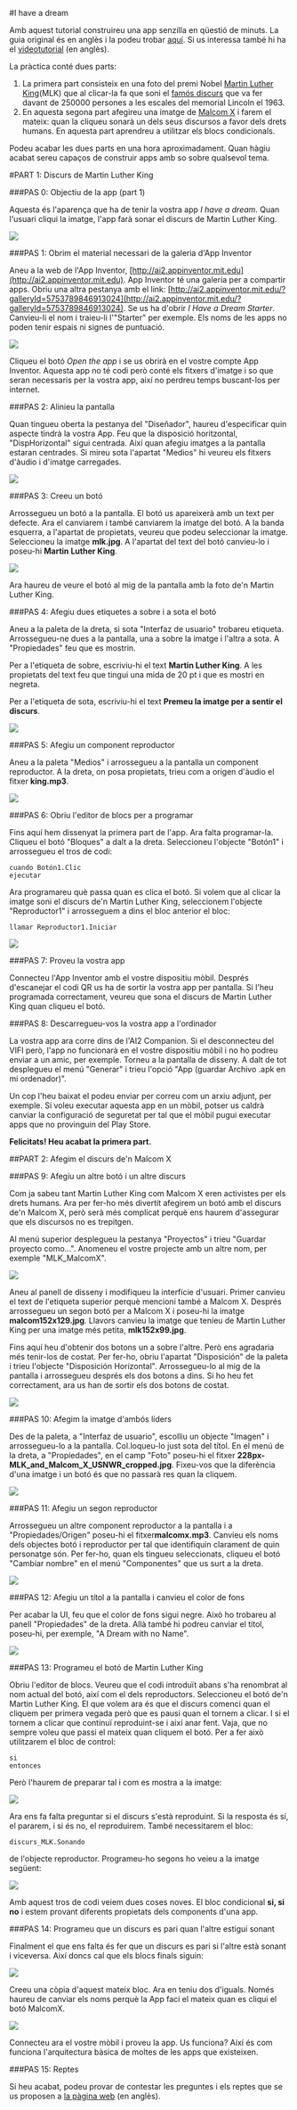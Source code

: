 #I have a dream

Amb aquest tutorial construireu una app senzilla en qüestió de minuts. La guia original és en anglès i la podeu trobar [aquí](http://www.appinventor.org/apps2/IHaveADream/IHaveADream.pdf). Si us interessa també hi ha el [videotutorial](http://www.appinventor.org/content/CourseInABox/Intro/IHaveADream) (en anglès).

La pràctica conté dues parts:

1. La primera part consisteix en una foto del premi Nobel  [Martin Luther King](https://ca.wikipedia.org/wiki/Martin_Luther_King)(MLK) que al clicar-la fa que soni el [famós discurs](https://ca.wikipedia.org/wiki/Tinc_un_somni) que va fer davant de 250000 persones a les escales del memorial Lincoln el 1963.
2. En aquesta segona part afegireu una imatge de [Malcom X](https://ca.wikipedia.org/wiki/Malcolm_X) i farem el mateix: quan la cliqueu sonarà un dels seus discursos a favor dels drets humans. En aquesta part aprendreu a utilitzar els blocs condicionals.

Podeu acabar les dues parts en una hora aproximadament. Quan hàgiu acabat sereu capaços de construir apps amb so sobre qualsevol tema.


#PART 1: Discurs de Martin Luther King

###PAS 0: Objectiu de la app (part 1)

Aquesta és l'aparença que ha de tenir la vostra app *I have a dream*. Quan l'usuari cliqui la imatge, l'app farà sonar el discurs de Martin Luther King.

![](img/mlk_part1_1.jpg)

###PAS 1: Obrim el material necessari de la galeria d'App Inventor

Aneu a la web de l'App Inventor, [http://ai2.appinventor.mit.edu](http://ai2.appinventor.mit.edu). App Inventor té una galeria per a compartir apps. Obriu una altra pestanya amb el link: [http://ai2.appinventor.mit.edu/?galleryId=5753789846913024](http://ai2.appinventor.mit.edu/?galleryId=5753789846913024). Se us ha d'obrir *I Have a Dream Starter*. Canvieu-li el nom i traieu-li l'"Starter" per exemple. Els noms de les apps no poden tenir espais ni signes de puntuació.

![](img/starter_app_1.jpg)


Cliqueu el botó *Open the app* i se us obrirà en el vostre compte App Inventor. Aquesta app no té codi però conté els fitxers d'imatge i so que seran necessaris per la vostra app, així no perdreu temps buscant-los per internet.

###PAS 2: Alinieu la pantalla

Quan tingueu oberta la pestanya del "Diseñador", haureu d'especificar quin aspecte tindrà la vostra App. Feu que la disposició horitzontal, "DispHorizontal" sigui centrada. Així quan afegiu imatges a la pantalla estaran centrades. Si mireu sota l'apartat "Medios" hi veureu els fitxers d'àudio i d'imatge carregades.

![](img/ihaveadream_1.jpg)

###PAS 3: Creeu un botó

Arrossegueu un botó a la pantalla. El botó us apareixerà amb un text per defecte. Ara el canviarem i també canviarem la imatge del botó. A la banda esquerra, a l'apartat de propietats, veureu que podeu seleccionar la imatge. Seleccioneu la imatge **mlk.jpg**. A l'apartat del text del botó canvieu-lo i poseu-hi **Martin Luther King**.

![](img/mlk_1_1.jpg)

Ara haureu de veure el botó al mig de la pantalla amb la foto de'n Martin Luther King.

###PAS 4: Afegiu dues etiquetes a sobre i a sota el botó

Aneu a la paleta de la dreta, si sota "Interfaz de usuario" trobareu etiqueta. Arrossegueu-ne dues a la pantalla, una a sobre la imatge i l'altra a sota. A "Propiedades" feu que es mostrin.

Per a l'etiqueta de sobre, escriviu-hi el text **Martin Luther King**. A les propietats del text feu que tingui una mida de 20 pt i que es mostri en negreta.

Per a l'etiqueta de sota, escriviu-hi el text **Premeu la imatge per a sentir el discurs**.

![](img/mlk_2_1.jpg)

###PAS 5: Afegiu un component reproductor

Aneu a la paleta "Medios" i arrossegueu a la pantalla un component reproductor. A la dreta, on posa propietats, trieu com a origen d'àudio el fitxer **king.mp3**.

![](img/mlk_3_1.jpg)

###PAS 6: Obriu l'editor de blocs per a programar

Fins aquí hem dissenyat la primera part de l'app. Ara falta programar-la. Cliqueu el botó "Bloques" a dalt a la dreta. Seleccioneu l'objecte "Botón1" i arrossegueu el tros de codi:

```
cuando Botón1.Clic
ejecutar
```

Ara programareu què passa quan es clica el botó. Si volem que al clicar la imatge soni el discurs de'n Martin Luther King, seleccionem l'objecte "Reproductor1" i arrosseguem a dins el bloc anterior el bloc:

```
llamar Reproductor1.Iniciar
```

![](img/mlk_4_1.jpg)

###PAS 7: Proveu la vostra app

Connecteu l'App Inventor amb el vostre dispositiu mòbil. Després d'escanejar el codi QR us ha de sortir la vostra app per pantalla. Si l'heu programada correctament, veureu que sona el discurs de Martin Luther King quan cliqueu el botó.

###PAS 8: Descarregueu-vos la vostra app a l'ordinador

La vostra app ara corre dins de l'AI2 Companion. Si el desconnecteu del VIFI però, l'app no funcionarà en el vostre dispositiu mòbil i no ho podreu enviar a un amic, per exemple. Torneu a la pantalla de disseny. A dalt de tot desplegueu el menú "Generar" i trieu l'opció "App (guardar Archivo .apk en mi ordenador)".

Un cop l'heu baixat el podeu enviar per correu com un arxiu adjunt, per exemple. Si voleu executar aquesta app en un mòbil, potser us caldrà canviar la configuració de seguretat per tal que el mòbil pugui executar apps que no provinguin del Play Store.


**Felicitats! Heu acabat la primera part.**


##PART 2: Afegim el discurs de'n Malcom X

###PAS 9: Afegiu un altre botó i un altre discurs

Com ja sabeu tant Martin Luther King com Malcom X eren activistes per els drets humans. Ara per fer-ho més divertit afegirem un botó amb el discurs de'n Malcom X, però serà més complicat perquè ens haurem d'assegurar que els discursos no es trepitgen.

Al menú superior desplegueu la pestanya "Proyectos" i trieu "Guardar proyecto como...". Anomeneu el vostre projecte amb un altre nom, per exemple "MLK_MalcomX".


![](img/mlk_5_1.jpg)

Aneu al panell de disseny i modifiqueu la interfície d'usuari. Primer canvieu el text de l'etiqueta superior perquè mencioni també a Malcom X. Després arrossegueu un segon botó per a Malcom X i poseu-hi la imatge **malcom152x129.jpg**. Llavors canvieu la imatge que teníeu de Martin Luther King per una imatge més petita, **mlk152x99.jpg**.

Fins aquí heu d'obtenir dos botons un a sobre l'altre. Però ens agradaria més tenir-los de costat. Per fer-ho, obriu l'apartat "Disposición" de la paleta i trieu l'objecte "Disposición Horizontal". Arrossegueu-lo al mig de la pantalla i arrossegueu després els dos botons a dins. Si ho heu fet correctament, ara us han de sortir els dos botons de costat.

![](img/mlk_6_1.jpg)

###PAS 10: Afegim la imatge d'ambós líders

Des de la paleta, a "Interfaz de usuario", escolliu un objecte "Imagen" i arrossegueu-lo a la pantalla. Col.loqueu-lo just sota del títol. En el menú de la dreta, a "Propiedades", en el camp "Foto" poseu-hi el fitxer **228px-MLK_and_Malcom_X_USNWR_cropped.jpg**. Fixeu-vos que la diferència d'una imatge i un botó és que no passarà res quan la cliquem.

![](img/mlk_7_1.jpg)


###PAS 11: Afegiu un segon reproductor

Arrossegueu un altre component reproductor a la pantalla i a "Propiedades/Origen" poseu-hi el fitxer**malcomx.mp3**. Canvieu els noms dels objectes botó i reproductor per tal que identifiquin clarament de quin personatge són. Per fer-ho, quan els tingueu seleccionats, cliqueu el botó "Cambiar nombre" en el menú "Componentes" que us surt a la dreta.

![](img/mlk_8_1.jpg)


###PAS 12: Afegiu un títol a la pantalla i canvieu el color de fons

Per acabar la UI, feu que el color de fons sigui negre. Això ho trobareu al panell "Propiedades" de la dreta. Allà també hi podreu canviar el títol, poseu-hi, per exemple, "A Dream with no Name".

![](img/mlk_9_1.jpg)

###PAS 13: Programeu el botó de Martin Luther King

Obriu l'editor de blocs. Veureu que el codi introduït abans s'ha renombrat al nom actual del botó, així com el dels reproductors. Seleccioneu el botó de'n Martin Luther King. El que volem ara és que el discurs comenci quan el cliquem per primera vegada però que es pausi quan el tornem a clicar. I si el tornem a clicar que continuï reproduint-se i així anar fent. Vaja, que no sempre voleu que passi el mateix quan cliquem el botó. Per a fer això utilitzarem el bloc de control:

```
si
entonces
```

Però l'haurem de preparar tal i com es mostra a la imatge:

![](img/mlk_10_1.jpg)

Ara ens fa falta preguntar si el discurs s'està reproduint. Si la resposta és sí, el pararem, i si és no, el reproduirem. També necessitarem el bloc:

```
discurs_MLK.Sonando
```

de l'objecte reproductor. Programeu-ho segons ho veieu a la imatge següent:

![](img/mlk_11_1.jpg)






Amb aquest tros de codi veiem dues coses noves. El bloc condicional **si, si no** i estem provant diferents propietats dels components d'una app.

###PAS 14: Programeu que un discurs es pari quan l'altre estigui sonant

Finalment el que ens falta és fer que un discurs es pari si l'altre està sonant i viceversa. Així doncs cal que els blocs finals siguin:

![](img/mlk_12_1.jpg)


Creeu una còpia d'aquest mateix bloc. Ara en teniu dos d'iguals. Només haureu de canviar els noms perquè la App faci el mateix quan es cliqui el botó MalcomX.


![](img/mlk_13_1.jpg)

Connecteu ara el vostre mòbil i proveu la app. Us funciona? Així és com funciona l'arquitectura bàsica de moltes de les apps que existeixen.

###PAS 15: Reptes

Si heu acabat, podeu provar de contestar les preguntes i els reptes que se us proposen a [la pàgina web](http://www.appinventor.org/content/CourseInABox/Intro/IHaveDream) (en anglès).
